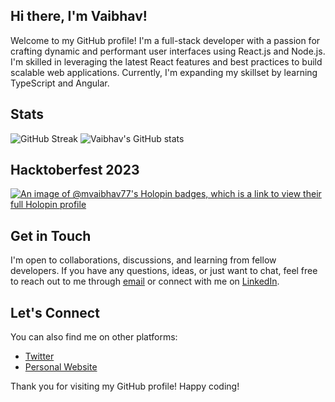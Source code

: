 ## Hi there, I'm Vaibhav!

Welcome to my GitHub profile! I'm a full-stack developer with a passion for crafting dynamic and performant user interfaces using React.js and Node.js. I'm skilled in leveraging the latest React features and best practices to build scalable web applications. Currently, I'm expanding my skillset by learning TypeScript and Angular.

## Stats
![GitHub Streak](https://streak-stats.demolab.com/?user=mvaibhav77&theme=dark&card_width=400)
![Vaibhav's GitHub stats](https://github-readme-stats.vercel.app/api?username=mvaibhav77&theme=dark&show_icons=true&card_width=400)

## Hacktoberfest 2023
[![An image of @mvaibhav77's Holopin badges, which is a link to view their full Holopin profile](https://holopin.me/mvaibhav77)](https://holopin.io/@mvaibhav77)

## Get in Touch

I'm open to collaborations, discussions, and learning from fellow developers. If you have any questions, ideas, or just want to chat, feel free to reach out to me through [email](mailto:shukla.vaibhav1077@example.com) or connect with me on [LinkedIn](https://www.linkedin.com/in/vaibhav-shukla-319045210/).

## Let's Connect

You can also find me on other platforms:

- [Twitter](https://twitter.com/mvaibhav77)
- [Personal Website](https://www.coinmasters.in)

Thank you for visiting my GitHub profile! Happy coding!

<!---
mvaibhav77/mvaibhav77 is a ✨ special ✨ repository because its `README.md` (this file) appears on your GitHub profile.
You can click the Preview link to take a look at your changes.
--->
